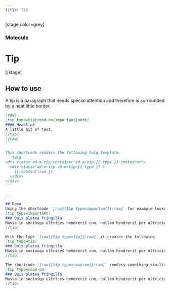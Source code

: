 ```yaml
---
title: Tip
---
```



[stage color=grey]
### Molecule
# Tip
[/stage]

## How to use
A tip is a paragraph that needs special attention and therefore is surrounded by a neat little border.
````markdown
[raw]
[tip type=tip|read-on|important|note]
#### Headline
A little bit of text.
[/tip]
[/raw]
```

This shortcode renders the following twig template.
```twig
<div class="ad-m-tip-container ad-m-tip-{{ type }}-container">
  <div class="ad-m-tip ad-m-tip-{{ type }}">
    {{ content|raw }}
  </div>
</div>
```

---

## Demo
Using the shortcode `[raw][tip type=important][/raw]` for example looks something like this
[tip type=important]
### Quis platea fringilla
Massa in sociosqu ultrices hendrerit cum, nullam hendrerit per ultricies dis at, venenatis hymenaeos sapien molestie a. Turpis egestas etiam pretium cum, platea montes quis potenti.
[/tip]

With the type `[raw][tip type=tip][/raw]` it creates the following
[tip type=tip]
### Quis platea fringilla
Massa in sociosqu ultrices hendrerit cum, nullam hendrerit per ultricies dis at, venenatis hymenaeos sapien molestie a. Turpis egestas etiam pretium cum, platea montes quis potenti.
[/tip]

The shortcode `[raw][tip type=read-on][/raw]` renders something similiar to
[tip type=read-on]
### Quis platea fringilla
Massa in sociosqu ultrices hendrerit cum, nullam hendrerit per ultricies dis at, venenatis hymenaeos sapien molestie a. Turpis egestas etiam pretium cum, platea montes quis potenti.
[/tip]
